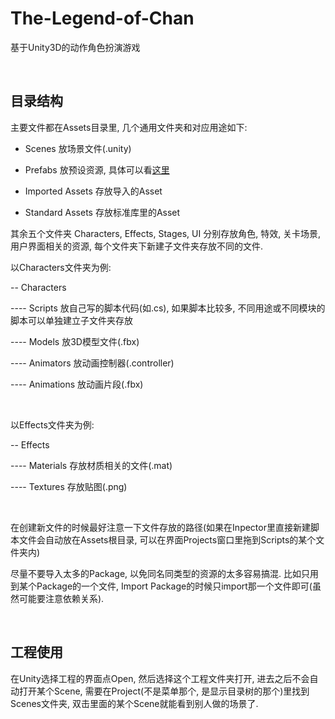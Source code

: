 # The-Legend-of-Chan

基于Unity3D的动作角色扮演游戏

</br>



## 目录结构

主要文件都在Assets目录里, 几个通用文件夹和对应用途如下:

- Scenes 放场景文件(.unity)

- Prefabs 放预设资源, 具体可以看[这里](http://docs.manew.com/Manual/Prefabs.html)

- Imported Assets 存放导入的Asset

- Standard Assets 存放标准库里的Asset

其余五个文件夹 Characters, Effects, Stages, UI 分别存放角色, 特效, 关卡场景, 用户界面相关的资源,
每个文件夹下新建子文件夹存放不同的文件.

以Characters文件夹为例:

-- Characters

---- Scripts 放自己写的脚本代码(如.cs), 如果脚本比较多, 不同用途或不同模块的脚本可以单独建立子文件夹存放

----  Models 放3D模型文件(.fbx)

----  Animators 放动画控制器(.controller)

----  Animations 放动画片段(.fbx)

</br>

以Effects文件夹为例:

-- Effects

---- Materials 存放材质相关的文件(.mat)

---- Textures 存放贴图(.png)


</br>

在创建新文件的时候最好注意一下文件存放的路径(如果在Inpector里直接新建脚本文件会自动放在Assets根目录, 可以在界面Projects窗口里拖到Scripts的某个文件夹内)

尽量不要导入太多的Package, 以免同名同类型的资源的太多容易搞混.
比如只用到某个Package的一个文件, Import Package的时候只import那一个文件即可(虽然可能要注意依赖关系).

</br>

## 工程使用

在Unity选择工程的界面点Open, 然后选择这个工程文件夹打开,
进去之后不会自动打开某个Scene, 需要在Project(不是菜单那个, 是显示目录树的那个)里找到Scenes文件夹, 双击里面的某个Scene就能看到别人做的场景了.

</br>




